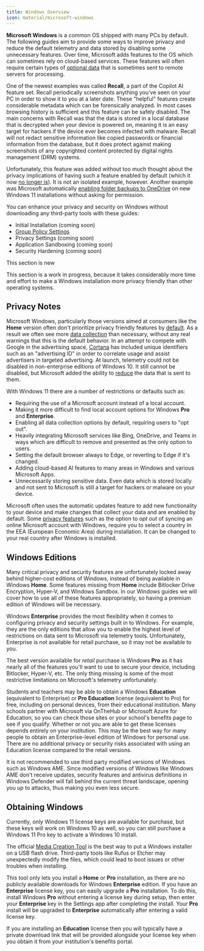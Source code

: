 ```yaml
---
title: Windows Overview
icon: material/microsoft-windows
---
```

**Microsoft Windows** is a common OS shipped with many PCs by default. The following guides aim to provide some ways to improve privacy and reduce the default telemetry and data stored by disabling some unnecessary features. Over time, Microsoft adds features to the OS which can sometimes rely on cloud-based services. These features will often require certain types of [optional data](https://privacy.microsoft.com/data-collection-windows) that is sometimes sent to remote servers for processing.

One of the newest examples was called **Recall**, a part of the Copilot AI feature set. Recall periodically screenshots anything you've seen on your PC in order to show it to you at a later date. These "helpful" features create considerable metadata which can be forensically analyzed. In most cases browsing history is sufficient and this feature can be safely disabled. The main concerns with Recall was that the data is stored in a local database that is decrypted when your device is powered on, meaning it is an easy target for hackers if the device ever becomes infected with malware. Recall will not redact sensitive information like copied passwords or financial information from the database, but it does protect against making screenshots of any copyrighted content protected by digital rights management (DRM) systems.

Unfortunately, this feature was added without too much thought about the privacy implications of having such a feature enabled by default (which it now [no longer is](https://wired.com/story/microsoft-recall-off-default-security-concerns)). It is not an isolated example, however. Another example was Microsoft automatically [enabling folder backups to OneDrive](https://neowin.net/news/windows-11-is-now-automatically-enabling-onedrive-folder-backup-without-asking-permission) on new Windows 11 installations without asking for permission.

You can enhance your privacy and security on Windows without downloading any third-party tools with these guides:

- Initial Installation (coming soon)
- [Group Policy Settings](group-policies.md)
- Privacy Settings (coming soon)
- Application Sandboxing (coming soon)
- Security Hardening (coming soon)

<div class="admonition example" markdown>
<p class="admonition-title">This section is new</p>

This section is a work in progress, because it takes considerably more time and effort to make a Windows installation more privacy friendly than other operating systems.

</div>

## Privacy Notes

Microsoft Windows, particularly those versions aimed at consumers like the **Home** version often don't prioritize privacy friendly features by [default](https://theguardian.com/technology/2015/jul/31/windows-10-microsoft-faces-criticism-over-privacy-default-settings). As a result we often see more [data collection](https://en.wikipedia.org/wiki/Criticism_of_Microsoft#Telemetry_and_data_collection) than necessary, without any real warnings that this is the default behavior. In an attempt to compete with Google in the advertising space, [Cortana](https://en.wikipedia.org/wiki/Cortana_(virtual_assistant)) has included unique identifiers such as an "advertising ID" in order to correlate usage and assist advertisers in targeted advertising.  At launch, telemetry could not be disabled in non-enterprise editions of Windows 10. It still cannot be disabled, but Microsoft added the ability to [reduce](https://extremetech.com/computing/243079-upcoming-windows-update-reduces-spying-microsoft-still-mum-data-collects) the data that is sent to them.

With Windows 11 there are a number of restrictions or defaults such as:

- Requiring the use of a Microsoft account instead of a local account.
- Making it more difficult to find local account options for Windows **Pro** and **Enterprise**.
- Enabling all data collection options by default, requiring users to "opt out".
- Heavily integrating Microsoft services like Bing, OneDrive, and Teams in ways which are difficult to remove and presented as the only option to users.
- Setting the default browser always to Edge, or reverting to Edge if it's changed.
- Adding cloud-based AI features to many areas in Windows and various Microsoft Apps.
- Unnecessarily storing sensitive data. Even data which is stored locally and not sent to Microsoft is still a target for hackers or malware on your device.

Microsoft often uses the automatic updates feature to add new functionality to your device and make changes that collect your data and are enabled by default. Some [privacy features](https://blogs.windows.com/windows-insider/2023/11/16/previewing-changes-in-windows-to-comply-with-the-digital-markets-act-in-the-european-economic-area) such as the option to *opt out* of syncing an online Microsoft account with Windows, require you to select a country in the EEA (European Economic Area) during installation. It can be changed to your real country after Windows is installed.

## Windows Editions

Many critical privacy and security features are unfortunately locked away behind higher-cost editions of Windows, instead of being available in Windows **Home**. Some features missing from **Home** include Bitlocker Drive Encryption, Hyper-V, and Windows Sandbox. In our Windows guides we will cover how to use all of these features appropriately, so having a premium edition of Windows will be necessary.

Windows **Enterprise** provides the most flexibility when it comes to configuring privacy and security settings built in to Windows. For example, they are the only editions that allow you to enable the highest level of restrictions on data sent to Microsoft via telemetry tools. Unfortunately, Enterprise is not available for retail purchase, so it may not be available to you.

The best version available for *retail* purchase is Windows **Pro** as it has nearly all of the features you'll want to use to secure your device, including Bitlocker, Hyper-V, etc. The only thing missing is some of the most restrictive limitations on Microsoft's telemetry unfortunately.

Students and teachers may be able to obtain a Windows **Education** (equivalent to Enterprise) or **Pro Education** license (equivalent to Pro) for free, including on personal devices, from their educational institution. Many schools partner with Microsoft via OnTheHub or Microsoft Azure for Education, so you can check those sites or your school's benefits page to see if you qualify. Whether or not you are able to get these licenses depends entirely on your institution. This may be the best way for many people to obtain an Enterprise-level edition of Windows for personal use. There are no additional privacy or security risks associated with using an Education license compared to the retail versions.

It is not recommended to use third party modified versions of Windows such as Windows AME. Since modified versions of Windows like Windows AME don't receive updates, security features and antivirus definitions in Windows Defender will fall behind the current threat landscape, opening you up to attacks, thus making you even less secure.

## Obtaining Windows

Currently, only Windows 11 license keys are available for purchase, but these keys will work on Windows 10 as well, so you can still purchase a Windows 11 Pro key to activate a Windows 10 install.

The official [Media Creation Tool](https://microsoft.com/software-download/windows11) is the best way to put a Windows installer on a USB flash drive. Third-party tools like Rufus or Etcher may unexpectedly modify the files, which could lead to boot issues or other troubles when installing.

This tool only lets you install a **Home** or **Pro** installation, as there are no publicly available downloads for Windows **Enterprise** edition. If you have an **Enterprise** license key, you can easily upgrade a **Pro** installation. To do this, install Windows **Pro** without entering a license key during setup, then enter your **Enterprise** key in the Settings app after completing the install. Your **Pro** install will be upgraded to **Enterprise** automatically after entering a valid license key.

If you are installing an **Education** license then you will typically have a private download link that will be provided alongside your license key when you obtain it from your institution's benefits portal.
